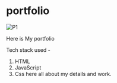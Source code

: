 # portfolio
![P1](https://github.com/Prajwal08a/Portfolio/assets/108971538/dbfc2616-f7f4-4ee1-90d1-d3b2b82a1713)

Here is My portfolio

Tech stack used -
1. HTML
2. JavaScript
3. Css
here all about my details and work.
